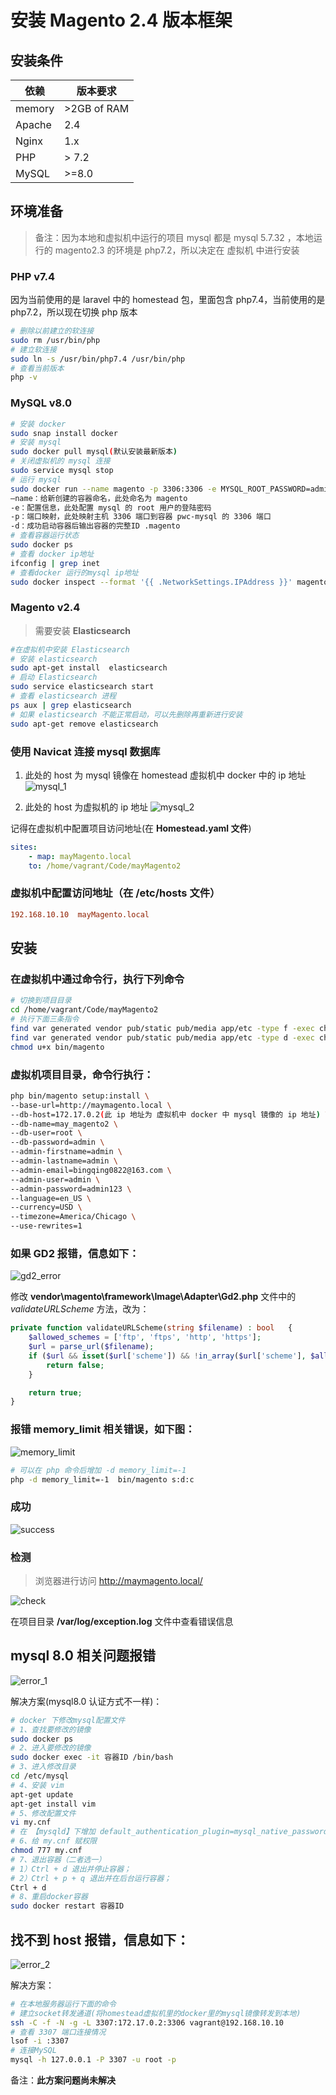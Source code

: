 # 安装 Magento 2.4 版本框架

## 安装条件

|依赖|版本要求|
|---|---|
|memory| >2GB of RAM |
|Apache|2.4|
|Nginx|1.x|
|PHP| > 7.2|
|MySQL|>=8.0|

## 环境准备

> 备注：因为本地和虚拟机中运行的项目 mysql 都是 mysql 5.7.32 ，本地运行的 magento2.3 的环境是 php7.2，所以决定在 虚拟机 中进行安装

### **PHP v7.4**

因为当前使用的是 laravel 中的 homestead 包，里面包含 php7.4，当前使用的是 php7.2，所以现在切换 php 版本

```bash
# 删除以前建立的软连接
sudo rm /usr/bin/php
# 建立软连接
sudo ln -s /usr/bin/php7.4 /usr/bin/php 
# 查看当前版本
php -v
```

### **MySQL v8.0**

```bash
# 安装 docker
sudo snap install docker
# 安装 mysql
sudo docker pull mysql(默认安装最新版本)
# 关闭虚拟机的 mysql 连接
sudo service mysql stop
# 运行 mysql
sudo docker run --name magento -p 3306:3306 -e MYSQL_ROOT_PASSWORD=admin  -d 
–name：给新创建的容器命名，此处命名为 magento
-e：配置信息，此处配置 mysql 的 root 用户的登陆密码
-p：端口映射，此处映射主机 3306 端口到容器 pwc-mysql 的 3306 端口
-d：成功启动容器后输出容器的完整ID .magento 
# 查看容器运行状态
sudo docker ps
# 查看 docker ip地址
ifconfig | grep inet
# 查看docker 运行的mysql ip地址
sudo docker inspect --format '{{ .NetworkSettings.IPAddress }}' magento
```

### **Magento v2.4** 

> 需要安装 **Elasticsearch**

``` bash
#在虚拟机中安装 Elasticsearch
# 安装 elasticsearch
sudo apt-get install  elasticsearch
# 启动 Elasticsearch
sudo service elasticsearch start
# 查看 elasticsearch 进程
ps aux | grep elasticsearch
# 如果 elasticsearch 不能正常启动，可以先删除再重新进行安装
sudo apt-get remove elasticsearch
```

### 使用 **Navicat** 连接 **mysql** 数据库

1. 此处的 host 为 mysql 镜像在 homestead 虚拟机中 docker 中的 ip 地址
  ![mysql_1](/images/mysql_1.png)

2. 此处的 host 为虚拟机的 ip 地址
  ![mysql_2](/images/mysql_2.png)

记得在虚拟机中配置项目访问地址(在 **Homestead.yaml 文件**)

```yaml
sites:
    - map: mayMagento.local
    to: /home/vagrant/Code/mayMagento2
```

### 虚拟机中配置访问地址（在 **/etc/hosts 文件**）

```conf
192.168.10.10  mayMagento.local
```

## 安装

### 在虚拟机中通过命令行，执行下列命令

```bash
# 切换到项目目录
cd /home/vagrant/Code/mayMagento2
# 执行下面三条指令
find var generated vendor pub/static pub/media app/etc -type f -exec chmod g+w {} +
find var generated vendor pub/static pub/media app/etc -type d -exec chmod g+ws {} +
chmod u+x bin/magento
```

### 虚拟机项目目录，命令行执行：

```bash
php bin/magento setup:install \
--base-url=http://maymagento.local \
--db-host=172.17.0.2(此 ip 地址为 虚拟机中 docker 中 mysql 镜像的 ip 地址) \
--db-name=may_magento2 \
--db-user=root \
--db-password=admin \
--admin-firstname=admin \
--admin-lastname=admin \
--admin-email=bingqing0822@163.com \
--admin-user=admin \
--admin-password=admin123 \
--language=en_US \
--currency=USD \
--timezone=America/Chicago \
--use-rewrites=1
```

### 如果 **GD2** 报错，信息如下：

![gd2_error](/images/gd2.png)

修改 **vendor\magento\framework\Image\Adapter\Gd2.php** 文件中的 *validateURLScheme* 方法，改为：

```php
private function validateURLScheme(string $filename) : bool   {
    $allowed_schemes = ['ftp', 'ftps', 'http', 'https'];
    $url = parse_url($filename);
    if ($url && isset($url['scheme']) && !in_array($url['scheme'], $allowed_schemes) && !file_exists($filename)) {
        return false;
    }

    return true;   
}
```

### 报错 **memory_limit** 相关错误，如下图：

![memory_limit](/images/memory_limit.png)

```bash
# 可以在 php 命令后增加 -d memory_limit=-1
php -d memory_limit=-1  bin/magento s:d:c
```

### 成功

![success](/images/success_magento2.4.png)

### 检测

> 浏览器进行访问 http://maymagento.local/

![check](/images/check_1.jpg)

在项目目录 **/var/log/exception.log** 文件中查看错误信息

## **mysql 8.0** 相关问题报错

![error_1](/images/mysql_3.jpg)

解决方案(mysql8.0 认证方式不一样)：

```bash
# docker 下修改mysql配置文件
# 1、查找要修改的镜像
sudo docker ps
# 2、进入要修改的镜像
sudo docker exec -it 容器ID /bin/bash
# 3、进入修改目录
cd /etc/mysql
# 4、安装 vim
apt-get update
apt-get install vim
# 5、修改配置文件
vi my.cnf
# 在 【mysqld】下增加 default_authentication_plugin=mysql_native_password
# 6、给 my.cnf 赋权限
chmod 777 my.cnf
# 7、退出容器（二者选一）
# 1）Ctrl + d 退出并停止容器；
# 2）Ctrl + p + q 退出并在后台运行容器；
Ctrl + d
# 8、重启docker容器
sudo docker restart 容器ID
```

## 找不到 **host** 报错，信息如下：

![error_2](/images/mysql_4.jpg)

解决方案：

```bash
# 在本地服务器运行下面的命令
# 建立socket转发通道(将homestead虚拟机里的docker里的mysql镜像转发到本地)
ssh -C -f -N -g -L 3307:172.17.0.2:3306 vagrant@192.168.10.10
# 查看 3307 端口连接情况
lsof -i :3307
# 连接MySQL
mysql -h 127.0.0.1 -P 3307 -u root -p 
```

备注：**此方案问题尚未解决**

